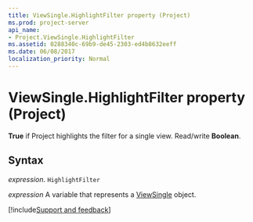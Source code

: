```yaml
---
title: ViewSingle.HighlightFilter property (Project)
ms.prod: project-server
api_name:
- Project.ViewSingle.HighlightFilter
ms.assetid: 0288340c-69b9-de45-2303-ed4b8632eeff
ms.date: 06/08/2017
localization_priority: Normal
---
```



# ViewSingle.HighlightFilter property (Project)

 **True** if Project highlights the filter for a single view. Read/write **Boolean**.


## Syntax

_expression_. `HighlightFilter`

_expression_ A variable that represents a [ViewSingle](./Project.ViewSingle.md) object.

[!include[Support and feedback](~/includes/feedback-boilerplate.md)]